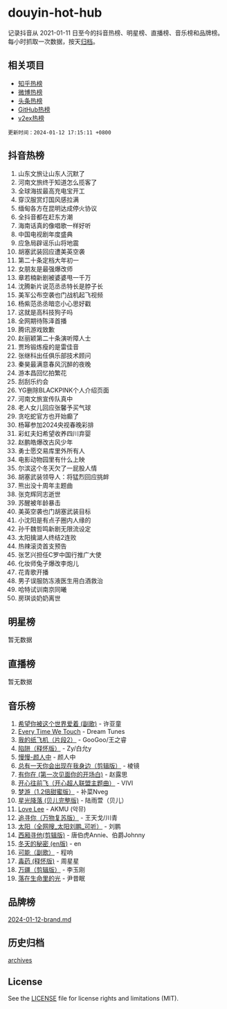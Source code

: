# douyin-hot-hub

记录抖音从 2021-01-11 日至今的抖音热榜、明星榜、直播榜、音乐榜和品牌榜。每小时抓取一次数据，按天[归档](archives)。

## 相关项目

- [知乎热榜](https://github.com/lonnyzhang423/zhihu-hot-hub)
- [微博热榜](https://github.com/lonnyzhang423/weibo-hot-hub)
- [头条热榜](https://github.com/lonnyzhang423/toutiao-hot-hub)
- [GitHub热榜](https://github.com/lonnyzhang423/github-hot-hub)
- [v2ex热榜](https://github.com/lonnyzhang423/v2ex-hot-hub)


`更新时间：2024-01-12 17:15:11 +0800`

## 抖音热榜

1. 山东文旅让山东人沉默了
1. 河南文旅终于知道怎么揽客了
1. 全球海拔最高充电宝开工
1. 穿汉服赏灯国风感拉满
1. 缅甸各方在昆明达成停火协议
1. 全抖音都在赶东方潮
1. 海南话真的像唱歌一样好听
1. 中国电视剧年度盛典
1. 应急局辟谣乐山将地震
1. 胡塞武装回应遭美英空袭
1. 第二十条定档大年初一
1. 女朋友是最强爆改师
1. 章若楠新剧被婆婆甩一千万
1. 沈腾新片说范丞丞特长是脖子长
1. 美军公布空袭也门战机起飞视频
1. 杨紫范丞丞暗恋小心思好戳
1. 这就是高科技狗子吗
1. 全网期待陈泽首播
1. 腾讯游戏致歉
1. 赵丽颖第二十条演听障人士
1. 贾玲锻炼瘦的是雷佳音
1. 张继科出任俱乐部技术顾问
1. 秦昊最满意春风沉醉的夜晚
1. 游本昌回忆拍繁花
1. 刮刮乐约会
1. YG删除BLACKPINK个人介绍页面
1. 河南文旅宣传队真中
1. 老人女儿回应张馨予买气球
1. 贪吃蛇官方也开始癫了
1. 杨幂参加2024央视春晚彩排
1. 彩虹夫妇希望收养四川弃婴
1. 赵鹏皓爆改古风少年
1. 勇士愿交易库里外所有人
1. 电影动物园里有什么上映
1. 尔滨这个冬天欠了一屁股人情
1. 胡塞武装领导人：将猛烈回应挑衅
1. 熊出没十周年主题曲
1. 张克辉同志逝世
1. 苏醒被年龄暴击
1. 美英空袭也门胡塞武装目标
1. 小沈阳是有点子圈内人缘的
1. 孙千魏哲鸣新剧无限流设定
1. 太阳擒湖人终结2连败
1. 热辣滚烫首支预告
1. 张艺兴担任C罗中国行推广大使
1. 化妆师兔子爆改李炮儿
1. 花青歌开播
1. 男子误服防冻液医生用白酒救治
1. 哈特试训南京同曦
1. 房琪谈奶奶离世

## 明星榜

暂无数据

## 直播榜

暂无数据

## 音乐榜

1. [希望你被这个世界爱着 (副歌)](https://sf86-cdn-tos.douyinstatic.com/obj/tos-cn-ve-2774/oUHCmWQfZlE3QQBKBeD8rCFLpJzPgCpImhsxMt) - 许亚童
1. [Every Time We Touch](https://sf86-cdn-tos.douyinstatic.com/obj/tos-cn-ve-2774/ogN6lUKQeBBfEVhIOMikG1CcJjugxk1tztZyhP) - Dream Tunes
1. [我的纸飞机（片段2）](https://sf86-cdn-tos.douyinstatic.com/obj/tos-cn-ve-2774/oM2ZrKcg2CD5AeRB2gkeXOFB1IxAGJdZPazYHf) - GooGoo/王之睿
1. [陷阱（释怀版）](https://sf86-cdn-tos.douyinstatic.com/obj/tos-cn-ve-2774/oE8C21LeZrzKLDFfQYgMzx4GAIHageG5IzayY7) - Zy/白允y
1. [慢慢-颜人中](https://sf86-cdn-tos.douyinstatic.com/obj/tos-cn-ve-2774/ocjHNfBXdBxQNC8ZGAeoLMFTUgtBg8bkExunDC) - 颜人中
1. [总有一天你会出现在我身边（剪辑版）](https://sf86-cdn-tos.douyinstatic.com/obj/tos-cn-ve-2774/oMLsHwhWW7CYoAhoWB9EXUQIzNBsfAJxpAoxCU) - 棱镜
1. [有你在 (第一次见面你的开场白)](https://sf86-cdn-tos.douyinstatic.com/obj/tos-cn-ve-2774/oAthrQ3ClJBfI57uBoFEgNDYtNCZ0TSYQQfxQ0) - 赵露思
1. [开心往前飞（开心超人联盟主题曲）](https://sf86-cdn-tos.douyinstatic.com/obj/tos-cn-ve-2774/9d8fb7c82cf1421fb93a9fe925275e0a) - VIVI
1. [梦游（1.2倍甜蜜版）](https://sf3-cdn-tos.douyinstatic.com/obj/tos-cn-ve-2774/o4gyAUm8hwufoEABmwVIiQtHsFuGzAEEWtNMzo) - 补菜Nveg
1. [星光降落 (贝儿完整版)](https://sf86-cdn-tos.douyinstatic.com/obj/tos-cn-ve-2774/okwB9hAwyAtsFFkFBzAX1hOOfQuIoMNs0W2Mwr) - 陆雨萱（贝儿）
1. [Love Lee](https://sf86-cdn-tos.douyinstatic.com/obj/tos-cn-ve-2774/o05GbkJGbCBTdDnMtB0fwOYgkeZp23vrWQDQBS) - AKMU (악뮤)
1. [追寻你（万物复苏版）](https://sf86-cdn-tos.douyinstatic.com/obj/tos-cn-ve-2774/oYeAZJsbjIDit9APmBg8u6uDUQnHmoCf3gbo74) - 王天戈/川青
1. [太阳（全网搜_太阳刘鹏_可听）](https://sf6-cdn-tos.douyinstatic.com/obj/tos-cn-ve-2774/ogWbyIQnlBFImVbeDocRdCIYtBHlbJXgfZMvgz) - 刘鹏
1. [西厢寻他(剪辑版)](https://sf86-cdn-tos.douyinstatic.com/obj/tos-cn-ve-2774/oUsAVfAQKlRNxEv5qxvIB8o5qmIWUcXbzJKJhw) - 唐伯虎Annie、伯爵Johnny
1. [冬天的秘密 (en版)](https://sf6-cdn-tos.douyinstatic.com/obj/tos-cn-ve-2774/okIuMHDdzyf3FjGK4Lphe1vfHcQaPIHAg0Z4CR) - en
1. [可能（副歌）](https://sf86-cdn-tos.douyinstatic.com/obj/tos-cn-ve-2774/cde1731888894259b333569393c2fb51) - 程响
1. [毒药 (释怀版)](https://sf3-cdn-tos.douyinstatic.com/obj/tos-cn-ve-2774/oYILMEAzspdZBIzy4frJNB8ZHPHWAhiwowd4Ad) - 周星星
1. [万疆（剪辑版）](https://sf86-cdn-tos.douyinstatic.com/obj/tos-cn-ve-2774/ooG7oVgFlDTelKCjCsTTobQvbdtj1BBQXnfZd8) - 李玉刚
1. [落在生命里的光](https://sf86-cdn-tos.douyinstatic.com/obj/tos-cn-ve-2774/d9ffa8c090124ea58bb10df9b510c01d) - 尹昔眠

## 品牌榜

[2024-01-12-brand.md](archives/2024-01-12-brand.md)

## 历史归档

[archives](archives)

## License

See the [LICENSE](LICENSE) file for license rights and limitations (MIT).
